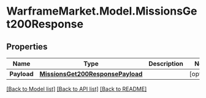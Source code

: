 # WarframeMarket.Model.MissionsGet200Response

## Properties

Name | Type | Description | Notes
------------ | ------------- | ------------- | -------------
**Payload** | [**MissionsGet200ResponsePayload**](MissionsGet200ResponsePayload.md) |  | [optional] 

[[Back to Model list]](../README.md#documentation-for-models) [[Back to API list]](../README.md#documentation-for-api-endpoints) [[Back to README]](../README.md)

